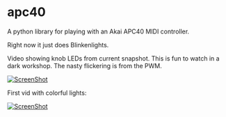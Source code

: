# apc40
A python library for playing with an Akai APC40 MIDI controller.

Right now it just does Blinkenlights.

Video showing knob LEDs from current snapshot.  This is fun to watch in a dark workshop.  The nasty flickering is from the PWM.

[![ScreenShot](https://img.youtube.com/vi/1nvv856qxTM/0.jpg)](https://www.youtube.com/watch?v=1nvv856qxTM)




First vid with colorful lights:

[![ScreenShot](https://img.youtube.com/vi/TyYnt3GIXr4/0.jpg)](https://www.youtube.com/watch?v=TyYnt3GIXr4)
